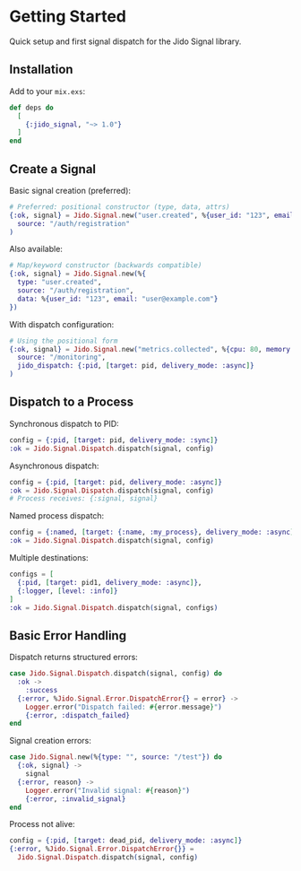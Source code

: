 # Getting Started

Quick setup and first signal dispatch for the Jido Signal library.

## Installation

Add to your `mix.exs`:

```elixir
def deps do
  [
    {:jido_signal, "~> 1.0"}
  ]
end
```

## Create a Signal

Basic signal creation (preferred):

```elixir
# Preferred: positional constructor (type, data, attrs)
{:ok, signal} = Jido.Signal.new("user.created", %{user_id: "123", email: "user@example.com"},
  source: "/auth/registration"
)
```

Also available:

```elixir
# Map/keyword constructor (backwards compatible)
{:ok, signal} = Jido.Signal.new(%{
  type: "user.created",
  source: "/auth/registration",
  data: %{user_id: "123", email: "user@example.com"}
})
```

With dispatch configuration:

```elixir
# Using the positional form
{:ok, signal} = Jido.Signal.new("metrics.collected", %{cpu: 80, memory: 70},
  source: "/monitoring",
  jido_dispatch: {:pid, [target: pid, delivery_mode: :async]}
)
```

## Dispatch to a Process

Synchronous dispatch to PID:

```elixir
config = {:pid, [target: pid, delivery_mode: :sync]}
:ok = Jido.Signal.Dispatch.dispatch(signal, config)
```

Asynchronous dispatch:

```elixir
config = {:pid, [target: pid, delivery_mode: :async]}
:ok = Jido.Signal.Dispatch.dispatch(signal, config)
# Process receives: {:signal, signal}
```

Named process dispatch:

```elixir
config = {:named, [target: {:name, :my_process}, delivery_mode: :async]}
:ok = Jido.Signal.Dispatch.dispatch(signal, config)
```

Multiple destinations:

```elixir
configs = [
  {:pid, [target: pid1, delivery_mode: :async]},
  {:logger, [level: :info]}
]
:ok = Jido.Signal.Dispatch.dispatch(signal, configs)
```

## Basic Error Handling

Dispatch returns structured errors:

```elixir
case Jido.Signal.Dispatch.dispatch(signal, config) do
  :ok -> 
    :success
  {:error, %Jido.Signal.Error.DispatchError{} = error} ->
    Logger.error("Dispatch failed: #{error.message}")
    {:error, :dispatch_failed}
end
```

Signal creation errors:

```elixir
case Jido.Signal.new(%{type: "", source: "/test"}) do
  {:ok, signal} -> 
    signal
  {:error, reason} ->
    Logger.error("Invalid signal: #{reason}")
    {:error, :invalid_signal}
end
```

Process not alive:

```elixir
config = {:pid, [target: dead_pid, delivery_mode: :async]}
{:error, %Jido.Signal.Error.DispatchError{}} = 
  Jido.Signal.Dispatch.dispatch(signal, config)
```

